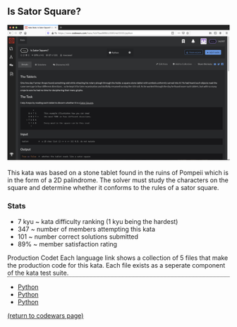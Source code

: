 

## Is Sator Square?
<img src="images/is_sator_square_screen_shot.png?raw=true"/>
<br>
<br>
This kata was based on a stone tablet found in the ruins of Pompeii which is in the form of a 2D palindrome. The solver must study the characters on the square and determine whether it conforms to the rules of a sator square.


### Stats
* 7 kyu ~ kata difficulty ranking (1 kyu being the hardest)
* 347 ~ number of members attempting this kata
* 101 ~ number correct solutions submitted
* 89% ~ member satisfaction rating

<html>
<style>
.tooltip {
  position: relative;
  display: inline-block;
  border-bottom: 1px dotted black;
}

.tooltip .tooltiptext {
  visibility: hidden;
  width: 120px;
  background-color: #555;
  color: #fff;
  text-align: center;
  border-radius: 6px;
  padding: 5px 0;
  position: absolute;
  z-index: 1;
  bottom: 125%;
  left: 50%;
  margin-left: -60px;
  opacity: 0;
  transition: opacity 0.3s;
}

.tooltip .tooltiptext::after {
  content: "";
  position: absolute;
  top: 100%;
  left: 50%;
  margin-left: -5px;
  border-width: 5px;
  border-style: solid;
  border-color: #555 transparent transparent transparent;
}

.tooltip:hover .tooltiptext {
  visibility: visible;
  opacity: 1;
}
</style>
<!--<body style="text-align:center;">-->
<body>
<!--<h2>Production Coda</h2>-->
<!--<p>Move the mouse over the text below:</p>-->

<div class="tooltip">Production Codet
  <span class="tooltiptext">Each language link shows a collection of 5 files that make the production code for this kata. Each file exists as a seperate component of the kata test suite.</span>
</div>

</body>
</html>

<!--### Production Code-->
* <a href="https://github.com/rowcased/Codewars/blob/master/1%20is_sator_square/is_sator_square%20Python%20code/is_sator_square_Python_0_complete.py">Python</a>
* <a href="https://github.com/rowcased/Codewars/blob/master/1%20is_sator_square/is_sator_square%20Python%20code/is_sator_square_Python_0_complete.py">Python</a>
* <a href="https://github.com/rowcased/Codewars/blob/master/1%20is_sator_square/is_sator_square%20Python%20code/is_sator_square_Python_0_complete.py">Python</a>


<a href="https://rowcased.github.io/codewars.html#creator">(return to codewars page)</a>


